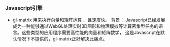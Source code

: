 ### Javascript引擎
- gl-matrix  用来执行向量和矩阵运算， 且速度快。
背景： Javascript已经发展成为一种能够通过WebGL处理实时3D图形和物理模拟等计算密集型任务的语言。这些类型的应用程序需要高性能的向量和矩阵数学， 这是Javascript在默认情况下不提供的，gl-matrix正好解决此痛点。